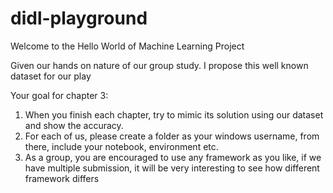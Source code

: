 # didl-playground
Welcome to the Hello World of Machine Learning Project

Given our hands on nature of our group study. I propose this well known dataset for our play

Your goal for chapter 3:
1. When you finish each chapter, try to mimic its solution using our dataset and show the accuracy.
2. For each of us, please create a folder as your windows username, from there, include your notebook, environment etc.
3. As a group, you are encouraged to use any framework as you like, if we have multiple submission, it will be very interesting to see how different framework differs